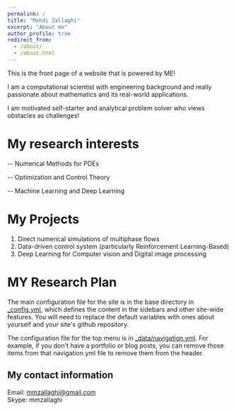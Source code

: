 ```yaml
---
permalink: /
title: "Mehdi Zallaghi"
excerpt: "About me"
author_profile: true
redirect_from: 
  - /about/
  - /about.html
---
```


This is the front page of a website that is powered by ME!


I am a computational scientist with engineering background and really passionate about mathematics and its real-world applications.

I am motivated self-starter and analytical problem solver who views obstacles as challenges!





My research interests
======
-- Numerical Methods for PDEs

-- Optimization and Control Theory 

-- Machine Learning and Deep Learning


My Projects
======
1. Direct numerical simulations of multiphase flows
2. Data-driven control system (particularly Reinforcement Learning-Based) 
3. Deep Learning for Computer vision and Digital image processing 


MY Research Plan
======
The main configuration file for the site is in the base directory in [_config.yml](https://github.com/academicpages/academicpages.github.io/blob/master/_config.yml), which defines the content in the sidebars and other site-wide features. You will need to replace the default variables with ones about yourself and your site's github repository.


The configuration file for the top menu is in [_data/navigation.yml](https://github.com/academicpages/academicpages.github.io/blob/master/_data/navigation.yml). For example, if you don't have a portfolio or blog posts, you can remove those items from that navigation.yml file to remove them from the header. 



My contact information
--
Email: mmzallaghi@gmail.com <br>
Skype: mmzallaghi           <br>


